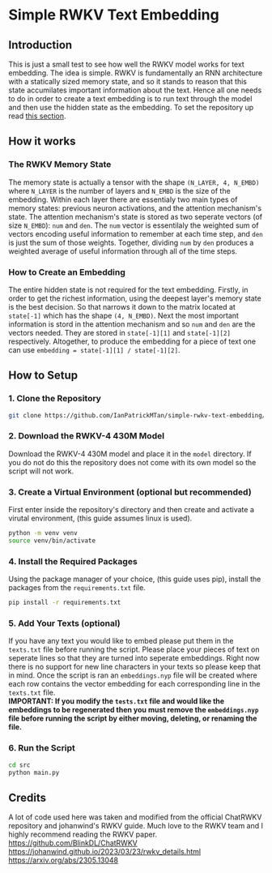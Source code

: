 # Simple RWKV Text Embedding

## Introduction
This is just a small test to see how well the RWKV model works for text embedding. The idea is simple. RWKV is fundamentally an RNN architecture with a statically sized memory state, and so it stands to reason that this state accumilates important information about the text. Hence all one needs to do in order to create a text embedding is to run text through the model and then use the hidden state as the embedding. To set the repository up read [this section](#setup).

## How it works

### The RWKV Memory State
The memory state is actually a tensor with the shape ``(N_LAYER, 4, N_EMBD)`` where ``N_LAYER`` is the number of layers and ``N_EMBD`` is the size of the embedding. Within each layer there are essentialy two main types of memory states: previous neuron activations, and the attention mechanism's state. The attention mechanism's state is stored as two seperate vectors (of size ``N_EMBD``): ``num`` and ``den``. The ``num`` vector is essentilaly the weighted sum of vectors encoding useful information to remember at each time step, and ``den`` is just the sum of those weights. Together, dividing ``num`` by ``den`` produces a weighted average of useful information through all of the time steps.

### How to Create an Embedding
The entire hidden state is not required for the text embedding. Firstly, in order to get the richest information, using the deepest layer's memory state is the best decision. So that narrows it down to the matrix located at ``state[-1]`` which has the shape ``(4, N_EMBD)``. Next the most important information is stord in the attention mechanism and so ``num`` and ``den`` are the vectors needed. They are stored in ``state[-1][1]`` and ``state[-1][2]`` respectively. Altogether, to produce the embedding for a piece of text one can use ``embedding = state[-1][1] / state[-1][2]``.

## How to Setup<a id="setup"></a>

### 1. Clone the Repository
```bash
git clone https://github.com/IanPatrickMTan/simple-rwkv-text-embedding/tree/main
```

### 2. Download the RWKV-4 430M Model
Download the RWKV-4 430M model and place it in the ``model`` directory. If you do not do this the repository does not come with its own model so the script will not work.

### 3. Create a Virtual Environment (optional but recommended)
First enter inside the repository's directory and then create and activate a virutal environment, (this guide assumes linux is used).
```bash
python -m venv venv
source venv/bin/activate
```

### 4. Install the Required Packages
Using the package manager of your choice, (this guide uses pip), install the packages from the ``requirements.txt`` file.
```bash
pip install -r requirements.txt
```

### 5. Add Your Texts (optional)
If you have any text you would like to embed please put them in the ``texts.txt`` file before running the script. Please place your pieces of text on seperate lines so that they are turned into seperate embeddings. Right now there is no support for new line characters in your texts so please keep that in mind. Once the script is ran an ``embeddings.nyp`` file will be created where each row contains the vector embedding for each corresponding line in the ``texts.txt`` file.
<br>
**IMPORTANT: If you modify the ``tests.txt`` file and would like the embeddings to be regenerated then you must remove the ``embeddings.nyp`` file before running the script by either moving, deleting, or renaming the file.**

### 6. Run the Script
```bash
cd src
python main.py
```

## Credits
A lot of code used here was taken and modified from the official ChatRWKV repository and johanwind's RWKV guide. Much love to the RWKV team and I highly recommend reading the RWKV paper.
<br>
https://github.com/BlinkDL/ChatRWKV
<br>
https://johanwind.github.io/2023/03/23/rwkv_details.html
<br>
https://arxiv.org/abs/2305.13048
